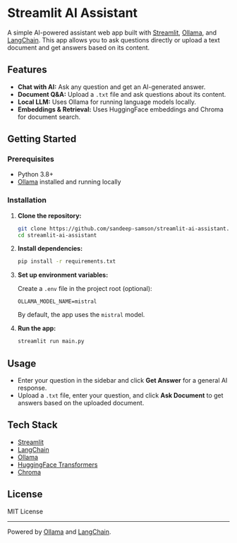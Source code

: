 # Streamlit AI Assistant

A simple AI-powered assistant web app built with [Streamlit](https://streamlit.io/), [Ollama](https://ollama.com), and [LangChain](https://langchain.com). This app allows you to ask questions directly or upload a text document and get answers based on its content.

## Features

- **Chat with AI:** Ask any question and get an AI-generated answer.
- **Document Q&A:** Upload a `.txt` file and ask questions about its content.
- **Local LLM:** Uses Ollama for running language models locally.
- **Embeddings & Retrieval:** Uses HuggingFace embeddings and Chroma for document search.

## Getting Started

### Prerequisites

- Python 3.8+
- [Ollama](https://ollama.com/download) installed and running locally

### Installation

1. **Clone the repository:**
    ```bash
    git clone https://github.com/sandeep-samson/streamlit-ai-assistant.git
    cd streamlit-ai-assistant
    ```

2. **Install dependencies:**
    ```bash
    pip install -r requirements.txt
    ```

3. **Set up environment variables:**

    Create a `.env` file in the project root (optional):

    ```
    OLLAMA_MODEL_NAME=mistral
    ```

    By default, the app uses the `mistral` model.

4. **Run the app:**
    ```bash
    streamlit run main.py
    ```

## Usage

- Enter your question in the sidebar and click **Get Answer** for a general AI response.
- Upload a `.txt` file, enter your question, and click **Ask Document** to get answers based on the uploaded document.

## Tech Stack

- [Streamlit](https://streamlit.io/)
- [LangChain](https://langchain.com/)
- [Ollama](https://ollama.com/)
- [HuggingFace Transformers](https://huggingface.co/)
- [Chroma](https://www.trychroma.com/)

## License

MIT License

---

Powered by [Ollama](https://ollama.com) and [LangChain](https://langchain.com).
